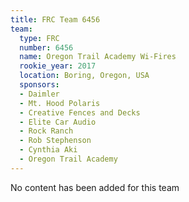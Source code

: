 ```yaml
---
title: FRC Team 6456
team:
  type: FRC
  number: 6456
  name: Oregon Trail Academy Wi-Fires
  rookie_year: 2017
  location: Boring, Oregon, USA
  sponsors:
  - Daimler
  - Mt. Hood Polaris
  - Creative Fences and Decks
  - Elite Car Audio
  - Rock Ranch
  - Rob Stephenson
  - Cynthia Aki
  - Oregon Trail Academy
---
```


No content has been added for this team